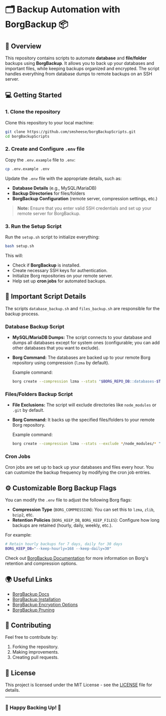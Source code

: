 # 🗂️ **Backup Automation with BorgBackup** 📦

## 🚀 **Overview**
This repository contains scripts to automate **database** and **file/folder** backups using **BorgBackup**. It allows you to back up your databases and important files, while keeping backups organized and encrypted. The script handles everything from database dumps to remote backups on an SSH server.

## 💻 **Getting Started**
### 1. Clone the repository
Clone this repository to your local machine:
```bash
git clone https://github.com/smsheese/borgBackupScripts.git
cd borgBackupScripts
```

### 2. Create and Configure `.env` file
Copy the `.env.example` file to `.env`:
```bash
cp .env.example .env
```
Update the `.env` file with the appropriate details, such as:
- **Database Details** (e.g., MySQL/MariaDB)
- **Backup Directories** for files/folders
- **BorgBackup Configuration** (remote server, compression settings, etc.)

> **Note:** Ensure that you enter valid SSH credentials and set up your remote server for BorgBackup.

### 3. Run the Setup Script
Run the `setup.sh` script to initialize everything:
```bash
bash setup.sh
```
This will:
- Check if **BorgBackup** is installed.
- Create necessary SSH keys for authentication.
- Initialize Borg repositories on your remote server.
- Help set up **cron jobs** for automated backups.

## 🔧 **Important Script Details**
The scripts `database_backup.sh` and `files_backup.sh` are responsible for the backup process.

### Database Backup Script
- **MySQL/MariaDB Dumps:** The script connects to your database and dumps all databases except for system ones (configurable; you can add other databases that you want to exclude).
- **Borg Command:** The databases are backed up to your remote Borg repository using compression (`lzma` by default).
  
  Example command:
  ```bash
  borg create --compression lzma --stats "$BORG_REPO_DB::databases-$TIMESTAMP" "$BACKUP_DIR/databases"
  ```

### Files/Folders Backup Script
- **File Exclusions:** The script will exclude directories like `node_modules` or `.git` by default.
- **Borg Command:** It backs up the specified files/folders to your remote Borg repository.

  Example command:
  ```bash
  borg create --compression lzma --stats --exclude */node_modules/* "$BORG_REPO_FILES::files-$TIMESTAMP" $SOURCE_DIRS_LIST
  ```

### Cron Jobs
Cron jobs are set up to back up your databases and files every hour. You can customize the backup frequency by modifying the cron job entries.

## ⚙️ **Customizable Borg Backup Flags**
You can modify the `.env` file to adjust the following Borg flags:
- **Compression Type** (`BORG_COMPRESSION`): You can set this to `lzma`, `zlib`, `bzip2`, etc.
- **Retention Policies** (`BORG_KEEP_DB`, `BORG_KEEP_FILES`): Configure how long backups are retained (hourly, daily, weekly, etc.).

For example:
```bash
# Retain hourly backups for 7 days, daily for 30 days
BORG_KEEP_DB="--keep-hourly=168 --keep-daily=30"
```

Check out [BorgBackup Documentation](https://borgbackup.readthedocs.io/) for more information on Borg's retention and compression options.

## 🌍 **Useful Links**
- [BorgBackup Docs](https://borgbackup.readthedocs.io/)
- [BorgBackup Installation](https://borgbackup.readthedocs.io/en/stable/installation.html)
- [BorgBackup Encryption Options](https://borgbackup.readthedocs.io/en/stable/usage/creating.html#encryption)
- [BorgBackup Pruning](https://borgbackup.readthedocs.io/en/stable/usage/pruning.html)

## 💬 **Contributing**
Feel free to contribute by:
1. Forking the repository.
2. Making improvements.
3. Creating pull requests.

## 📜 **License**
This project is licensed under the MIT License - see the [LICENSE](LICENSE) file for details.

---

### 🤖 **Happy Backing Up!** 🎉